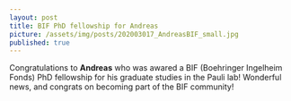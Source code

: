 ```yaml
---
layout: post
title: BIF PhD fellowship for Andreas 
picture: /assets/img/posts/202003017_AndreasBIF_small.jpg
published: true
---
```

Congratulations to **Andreas** who was awared a BIF (Boehringer Ingelheim Fonds) PhD fellowship for his graduate studies in the Pauli lab! Wonderful news, and congrats on becoming part of the BIF community!
